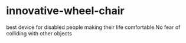 # innovative-wheel-chair
best device for disabled people making their life comfortable.No fear of colliding with other objects
